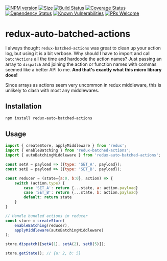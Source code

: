 [![NPM version](https://img.shields.io/npm/v/redux-auto-batched-actions.svg?style=flat)](https://www.npmjs.org/package/redux-auto-batched-actions)
[![Size](https://badgen.net/bundlephobia/minzip/redux-auto-batched-actions)](https://bundlephobia.com/result?p=redux-auto-batched-actions)
[![Build Status](https://travis-ci.com/kasvtv/redux-auto-batched-actions.svg?branch=master)](https://travis-ci.com/kasvtv/redux-auto-batched-actions)
[![Coverage Status](https://coveralls.io/repos/github/kasvtv/redux-auto-batched-actions/badge.svg?branch=master)](https://coveralls.io/github/kasvtv/redux-auto-batched-actions?branch=master)
[![Dependency Status](https://david-dm.org/kasvtv/redux-auto-batched-actions.svg)](https://david-dm.org/kasvtv/redux-auto-batched-actions)
[![Known Vulnerabilities](https://snyk.io/test/github/kasvtv/redux-auto-batched-actions/badge.svg?targetFile=package.json)](https://snyk.io/test/github/kasvtv/redux-auto-batched-actions?targetFile=package.json)
[![PRs Welcome](https://img.shields.io/badge/PRs-welcome-brightgreen.svg)](http://makeapullrequest.com)

# redux-auto-batched-actions

I always thought `redux-batched-actions` was great to clean up your action log, but using it is a bit verbose. Why should I have to import and call `batchActions` all the time and hardcode the action names? Just passing an array to `dispatch` and joining the action or function names with commas seemed like a better API to me. **And that's exactly what this micro library does!**

Since arrays as actions seem very uncommon in redux middleware, this is unlikely to clash with most any middlewares.

## Installation

```bash
npm install redux-auto-batched-actions
```

## Usage

```js
import { createStore, applyMiddleware } from 'redux';
import { enableBatching } from 'redux-batched-actions';
import { autoBatchingMiddleware } from 'redux-auto-batched-actions';

const setA = payload => ({type: 'SET_A', payload});
const setB = payload => ({type: 'SET_B', payload});

const reducer = (state={a:0, b:0}, action) => {
	switch (action.type) {
		case 'SET_A': return {...state, a: action.payload}
		case 'SET_B': return {...state, b: action.payload}
		default: return state
	}
}

// Handle bundled actions in reducer
const store = createStore(
	enableBatching(reducer),
	applyMiddleware(autoBatchingMiddleware)
);

store.dispatch([setA(1), setA(2), setB(5)]);

store.getState(); // {a: 2, b: 5}

```
